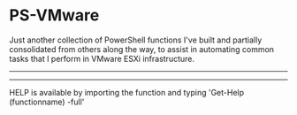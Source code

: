 PS-VMware
=========

Just another collection of PowerShell functions I've built and partially consolidated from others along the way, to assist in automating common tasks that I perform in VMware ESXi infrastructure.

---


---
HELP is available by importing the function and typing 'Get-Help (functionname) -full'
